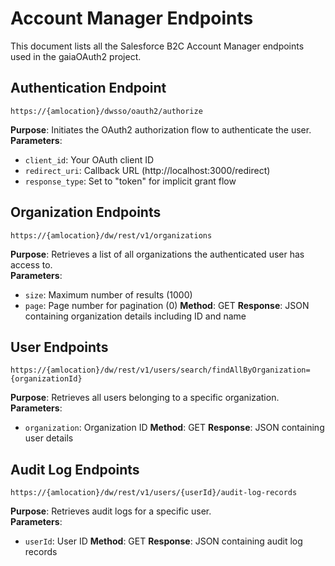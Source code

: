 # Account Manager Endpoints

This document lists all the Salesforce B2C Account Manager endpoints used in the gaiaOAuth2 project.

## Authentication Endpoint

```
https://{amlocation}/dwsso/oauth2/authorize
```
**Purpose**: Initiates the OAuth2 authorization flow to authenticate the user.  
**Parameters**:
- `client_id`: Your OAuth client ID
- `redirect_uri`: Callback URL (http://localhost:3000/redirect)
- `response_type`: Set to "token" for implicit grant flow

## Organization Endpoints

```
https://{amlocation}/dw/rest/v1/organizations
```
**Purpose**: Retrieves a list of all organizations the authenticated user has access to.  
**Parameters**:
- `size`: Maximum number of results (1000)
- `page`: Page number for pagination (0)
**Method**: GET
**Response**: JSON containing organization details including ID and name

## User Endpoints

```
https://{amlocation}/dw/rest/v1/users/search/findAllByOrganization={organizationId}
```
**Purpose**: Retrieves all users belonging to a specific organization.  
**Parameters**:
- `organization`: Organization ID
**Method**: GET
**Response**: JSON containing user details

## Audit Log Endpoints

```
https://{amlocation}/dw/rest/v1/users/{userId}/audit-log-records
```
**Purpose**: Retrieves audit logs for a specific user.  
**Parameters**:
- `userId`: User ID
**Method**: GET
**Response**: JSON containing audit log records
